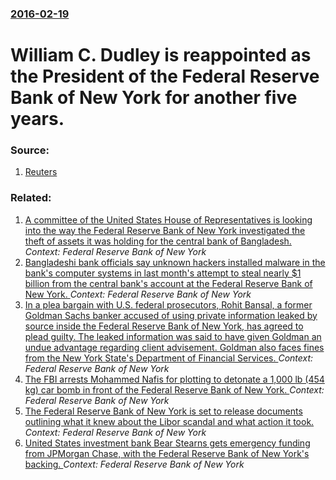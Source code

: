 ### [2016-02-19](/news/2016/02/19/index.md)

# William C. Dudley is reappointed as the President of the Federal Reserve Bank of New York for another five years. 




### Source:

1. [Reuters](http://www.reuters.com/article/us-usa-fed-dudley-idUSKCN0VS2K6)

### Related:

1. [A committee of the United States House of Representatives is looking into the way the Federal Reserve Bank of New York investigated the theft of assets it was holding for the central bank of Bangladesh. ](/news/2016/06/1/a-committee-of-the-united-states-house-of-representatives-is-looking-into-the-way-the-federal-reserve-bank-of-new-york-investigated-the-thef.md) _Context: Federal Reserve Bank of New York_
2. [Bangladeshi bank officials say unknown hackers installed malware in the bank's computer systems in last month's attempt to steal nearly $1 billion from the central bank's account at the Federal Reserve Bank of New York. ](/news/2016/03/11/bangladeshi-bank-officials-say-unknown-hackers-installed-malware-in-the-bank-s-computer-systems-in-last-month-s-attempt-to-steal-nearly-1-b.md) _Context: Federal Reserve Bank of New York_
3. [In a plea bargain with U.S. federal prosecutors, Rohit Bansal, a former Goldman Sachs banker accused of using private information leaked by source inside the Federal Reserve Bank of New York, has agreed to plead guilty. The leaked information was said to have given Goldman an undue advantage regarding client advisement. Goldman also faces fines from the New York State's Department of Financial Services. ](/news/2015/10/27/in-a-plea-bargain-with-u-s-federal-prosecutors-rohit-bansal-a-former-goldman-sachs-banker-accused-of-using-private-information-leaked-by.md) _Context: Federal Reserve Bank of New York_
4. [The FBI arrests Mohammed Nafis for plotting to detonate a 1,000 lb (454 kg) car bomb in front of the Federal Reserve Bank of New York. ](/news/2012/10/17/the-fbi-arrests-mohammed-nafis-for-plotting-to-detonate-a-1-000-lb-454-kg-car-bomb-in-front-of-the-federal-reserve-bank-of-new-york.md) _Context: Federal Reserve Bank of New York_
5. [The Federal Reserve Bank of New York is set to release documents outlining what it knew about the Libor scandal and what action it took. ](/news/2012/07/13/the-federal-reserve-bank-of-new-york-is-set-to-release-documents-outlining-what-it-knew-about-the-libor-scandal-and-what-action-it-took.md) _Context: Federal Reserve Bank of New York_
6. [ United States investment bank Bear Stearns gets emergency funding from JPMorgan Chase, with the Federal Reserve Bank of New York's backing. ](/news/2008/03/14/united-states-investment-bank-bear-stearns-gets-emergency-funding-from-jpmorgan-chase-with-the-federal-reserve-bank-of-new-york-s-backing.md) _Context: Federal Reserve Bank of New York_
